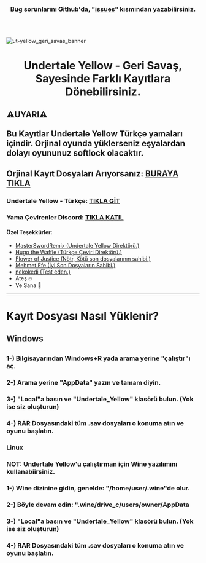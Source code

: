 <h3 align="center">Bug sorunlarını Github'da, "<a href="https://github.com/rootlus/uty-kayitlar/issues">issues</a>" kısmından yazabilirsiniz.</h3>

<br><br>

![ut-yellow_geri_savas_banner](https://github.com/user-attachments/assets/ec31d803-6b58-4081-834f-f623dfa1dba7)

<h1 align="center">Undertale Yellow - Geri Savaş, Sayesinde Farklı Kayıtlara Dönebilirsiniz.</h1>

<h2>⚠UYARI⚠ <br><br> Bu Kayıtlar Undertale Yellow Türkçe yamaları içindir. Orjinal oyunda yüklerseniz eşyalardan dolayı oyununuz softlock olacaktır.</h2>
<h2>Orjinal Kayıt Dosyaları Arıyorsanız: <a href="https://drive.google.com/drive/folders/1LBnJ4ZZSOfmHr7KzlEmpKOIeUJm7Ua5_">BURAYA TIKLA</a></h2>

<h3>Undertale Yellow - Türkçe: <a href="https://gamejolt.com/games/UndertaleYellowTr/915170" target="_blank">TIKLA GİT</a></h3>
<h3>Yama Çevirenler Discord: <a href="https://discord.gg/cevirisantrali" target="_blank">TIKLA KATIL</a></h3>

<h4>Özel Teşekkürler:</h4>
        <ul>
            <li><a href="https://www.youtube.com/@MasterSwordRemix/" target="_blank">MasterSwordRemix (Undertale Yellow Direktörü.)</a></li>
            <li><a href="https://www.youtube.com/@hugo_the_waffle">Hugo the Waffle (Türkçe Çeviri Direktörü.)</a></li>
            <li><a href="https://www.youtube.com/@adaletincicegi" target="_blank">Flower of Justice (Nötr, Kötü son dosyalarının sahibi.)</a></li>
            <li><a href="https://steamcommunity.com/profiles/76561199566045206/" target="_blank">Mehmet Efe (İyi Son Dosyaların Sahibi.)</a></li>
            <li><a href="https://steamcommunity.com/profiles/76561199480948461/" target="_blank">nekokedi (Test eden.)</a></li>
            <li>Ateş 🔥</li>
            <li>Ve Sana 💛</li>
        </ul>

<hr>

<h1 class="#kurulum">Kayıt Dosyası Nasıl Yüklenir?</h1>

<h2>Windows<h2>
<h3>1-) Bilgisayarından Windows+R yada arama yerine "çalıştır"ı aç.</h3>
<h3>2-) Arama yerine "AppData" yazın ve tamam diyin.</h3>
<h3>3-) "Local"a basın ve "Undertale_Yellow" klasörü bulun. (Yok ise siz oluşturun)</h3>
<h3>4-) RAR Dosyasındaki tüm .sav dosyaları o konuma atın ve oyunu başlatın.</h3>

<h3>Linux</h3>
<h3>NOT: Undertale Yellow'u çalıştırman için <b>Wine</b> yazılımını kullanabiirsiniz.</h3>
<h3>1-) Wine dizinine gidin, genelde: "/home/user/.wine"de olur.</h3>
<h3>2-) Böyle devam edin: ".wine/drive_c/users/owner/AppData</h3>
<h3>3-) "Local"a basın ve "Undertale_Yellow" klasörü bulun. (Yok ise siz oluşturun)</h3>
<h3>4-) RAR Dosyasındaki tüm .sav dosyaları o konuma atın ve oyunu başlatın.</h3>

